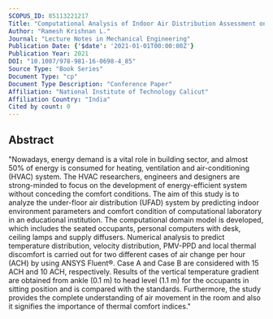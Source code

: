 ```yaml
---
SCOPUS_ID: 85113221217
Title: "Computational Analysis of Indoor Air Distribution Assessment on Under-floor Air-Conditioning System"
Author: "Ramesh Krishnan L."
Journal: "Lecture Notes in Mechanical Engineering"
Publication Date: {'$date': '2021-01-01T00:00:00Z'}
Publication Year: 2021
DOI: "10.1007/978-981-16-0698-4_85"
Source Type: "Book Series"
Document Type: "cp"
Document Type Description: "Conference Paper"
Affiliation: "National Institute of Technology Calicut"
Affiliation Country: "India"
Cited by count: 0
---
```


## Abstract
"Nowadays, energy demand is a vital role in building sector, and almost 50% of energy is consumed for heating, ventilation and air-conditioning (HVAC) system. The HVAC researchers, engineers and designers are strong-minded to focus on the development of energy-efficient system without conceding the comfort conditions. The aim of this study is to analyze the under-floor air distribution (UFAD) system by predicting indoor environment parameters and comfort condition of computational laboratory in an educational institution. The computational domain model is developed, which includes the seated occupants, personal computers with desk, ceiling lamps and supply diffusers. Numerical analysis to predict temperature distribution, velocity distribution, PMV-PPD and local thermal discomfort is carried out for two different cases of air change per hour (ACH) by using ANSYS Fluent®. Case A and Case B are considered with 15 ACH and 10 ACH, respectively. Results of the vertical temperature gradient are obtained from ankle (0.1 m) to head level (1.1 m) for the occupants in sitting position and is compared with the standards. Furthermore, the study provides the complete understanding of air movement in the room and also it signifies the importance of thermal comfort indices."
